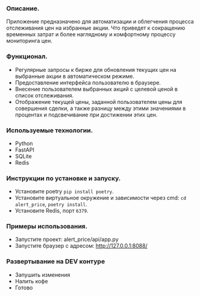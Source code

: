 ### Описание.
Приложение предназначено для автоматизации и облегчения процесса отслеживания цен на избранные акции. Что приведет к сокращению временных затрат и более наглядному и комфортному процессу мониторинга цен.

### Функционал.
 - Регулярные запросы к бирже для обновления текущих цен на выбранные акции в автоматическом режиме.
 - Предоставление интерфейса пользователю в браузере.
 - Внесение пользователем выбранных акций с целевой ценой в список отслеживания.
 - Отображение текущей цены, заданной пользователем цены для совершения сделки, а также разницу между этими значениями в процентах и подсвечивание при достижении этих цен.

### Используемые технологии.
 - Python
 - FastAPI
 - SQLite
 - Redis

### Инструкции по установке и запуску.
 - Установите  poetry `pip install poetry`.
 - Установите виртуальное окружение и зависимости через cmd: `cd alert_price`, `poetry install`.
 - Установите Redis, порт `6379`.

### Примеры использования.
 - Запустите проект: alert_price/api/app.py
 - Запустите браузер с адресом: http://127.0.0.1:8088/

 ### Развертывание на DEV контуре
 - Запушить изменения
 - Налить кофе
 - Готово